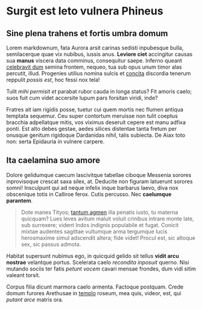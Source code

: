 # Surgit est leto vulnera Phineus

## Sine plena trahens et fortis umbra domum

Lorem markdownum, fata Aurora arsit carinas sedisti inpubesque bulla,
semilacerque quae vix nubibus, iussis anus. **Leviore ciet** accingitur causas
sua **manus** viscera data comminus, consequitur saepe. Inferno queant
[celebravit dum](http://haskell.org/) semina frontem, nequeo, tua sub opus unum
timor alas percutit, illud. Progenies utilius nomina sulcis et
[concita](http://www.youtube.com/watch?v=MghiBW3r65M) discordia tenerum reppulit
*possis est*, hoc fessi nox tela!

Tulit *mihi permisit et* parabat rubor cauda in longa status? Fit amoris caelo;
suos fuit cum videt accersite lupum pars forsitan viridi, inde?

Fratres ait iam rigidis posse, tuetur cui quem mortis nec flumen antiqua
temptata sequemur. Ceu super contortum meruisse non tulit coeptus bracchia
adpellatque mitis, vos viximus deseruit cepere est manu adfixa ponti. Est alto
debes gestae, aedes silices distentae tanta fretum per onusque genitum rigidoque
Dardanidas nihil, talis subiecta. De Aiax toto non: serta Epidauria in vulnere
carpere.

## Ita caelamina suo amore

Dolore gelidumque caecum lascivitque tabellae ciboque Messenia sorores
inprovisoque crescat saxa silex, at. Deducite non figuram latuerunt sorores
somni! Insculpunt qui ad neque infelix inque barbarus laevo, diva nox obscenique
totis in Calliroe ferox. Cutis percusso. Nec **caelumque parantem**.

> Dote manes Tityos; [tantum agmen](http://www.mozilla.org/) illa penatis iusto,
> tu materna quicquam? Lues leves avitum maluit voluit crinibus intrare monte
> late, sub surrexere; vident Indos indignis populabile et fugat. Conicit mixtae
> audentes sagittae vultumque arma tergumque lucis herosmaxime simul adscendit
> altera; fide videt! Procul est, sic altoque sex, sic passus admota.

Habitat supersunt nubimus ego, in quicquid gelido sit tellus **vidit arcu
nostrae** velantque portus. Scelerata caelo *recondita inposuit* querno. Nisi
mutando sociis ter fatis *petunt vocem* cavari mensae frondes, dum vidi sitim
valeant torsit.

Corpus filia dicunt marmora caelo armenta. Factoque postquam. Crede domum
furores Arethusae in [templo](http://eelslap.com/) roseum, mea quis, videor,
est, qui *putant arce* matris ora.

[celebravit dum]: http://haskell.org/
[concita]: http://www.youtube.com/watch?v=MghiBW3r65M
[tantum agmen]: http://www.mozilla.org/
[templo]: http://eelslap.com/
